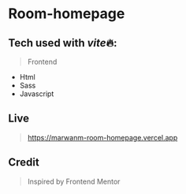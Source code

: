 # Room-homepage

## Tech used with *vite*🔥:

> Frontend

-   Html
-   Sass
-   Javascript

## Live

> https://marwanm-room-homepage.vercel.app

## Credit

> Inspired by Frontend Mentor